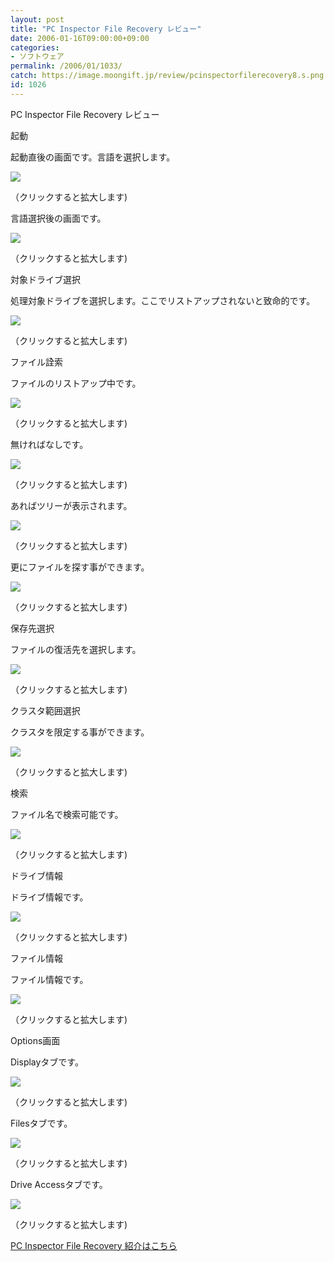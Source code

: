```yaml
---
layout: post
title: "PC Inspector File Recovery レビュー"
date: 2006-01-16T09:00:00+09:00
categories:
- ソフトウェア
permalink: /2006/01/1033/
catch: https://image.moongift.jp/review/pcinspectorfilerecovery8.s.png
id: 1026
---
```

PC Inspector File Recovery レビュー  
<!--more-->

起動

  

起動直後の画面です。言語を選択します。

  

[![](https://image.moongift.jp/review/pcinspectorfilerecovery1.s.png)](https://image.moongift.jp/review/pcinspectorfilerecovery1.png)  
  
（クリックすると拡大します)

  

言語選択後の画面です。

  

[![](https://image.moongift.jp/review/pcinspectorfilerecovery2.s.png)](https://image.moongift.jp/review/pcinspectorfilerecovery2.png)  
  
（クリックすると拡大します)

  

対象ドライブ選択

  

処理対象ドライブを選択します。ここでリストアップされないと致命的です。

  

[![](https://image.moongift.jp/review/pcinspectorfilerecovery3.s.png)](https://image.moongift.jp/review/pcinspectorfilerecovery3.png)  
  
（クリックすると拡大します)

  

ファイル詮索

  

ファイルのリストアップ中です。

  

[![](https://image.moongift.jp/review/pcinspectorfilerecovery4.s.png)](https://image.moongift.jp/review/pcinspectorfilerecovery4.png)  
  
（クリックすると拡大します)

  

無ければなしです。

  

[![](https://image.moongift.jp/review/pcinspectorfilerecovery5.s.png)](https://image.moongift.jp/review/pcinspectorfilerecovery5.png)  
  
（クリックすると拡大します)

  

あればツリーが表示されます。

  

[![](https://image.moongift.jp/review/pcinspectorfilerecovery6.s.png)](https://image.moongift.jp/review/pcinspectorfilerecovery6.png)  
  
（クリックすると拡大します)

  

更にファイルを探す事ができます。

  

[![](https://image.moongift.jp/review/pcinspectorfilerecovery7.s.png)](https://image.moongift.jp/review/pcinspectorfilerecovery7.png)  
  
（クリックすると拡大します)

  

保存先選択

  

ファイルの復活先を選択します。

  

[![](https://image.moongift.jp/review/pcinspectorfilerecovery8.s.png)](https://image.moongift.jp/review/pcinspectorfilerecovery8.png)  
  
（クリックすると拡大します)

  

クラスタ範囲選択

  

クラスタを限定する事ができます。

  

[![](https://image.moongift.jp/review/pcinspectorfilerecovery9.s.png)](https://image.moongift.jp/review/pcinspectorfilerecovery9.png)  
  
（クリックすると拡大します)

  

検索

  

ファイル名で検索可能です。

  

[![](https://image.moongift.jp/review/pcinspectorfilerecovery10.s.png)](https://image.moongift.jp/review/pcinspectorfilerecovery10.png)  
  
（クリックすると拡大します)

  

ドライブ情報

  

ドライブ情報です。

  

[![](https://image.moongift.jp/review/pcinspectorfilerecovery11.s.png)](https://image.moongift.jp/review/pcinspectorfilerecovery11.png)  
  
（クリックすると拡大します)

  

ファイル情報

  

ファイル情報です。

  

[![](https://image.moongift.jp/review/pcinspectorfilerecovery12.s.png)](https://image.moongift.jp/review/pcinspectorfilerecovery12.png)  
  
（クリックすると拡大します)

  

Options画面

  

Displayタブです。

  

[![](https://image.moongift.jp/review/pcinspectorfilerecovery13.s.png)](https://image.moongift.jp/review/pcinspectorfilerecovery13.png)  
  
（クリックすると拡大します)

  

Filesタブです。

  

[![](https://image.moongift.jp/review/pcinspectorfilerecovery14.s.png)](https://image.moongift.jp/review/pcinspectorfilerecovery14.png)  
  
（クリックすると拡大します)

  

Drive Accessタブです。

  

[![](https://image.moongift.jp/review/pcinspectorfilerecovery15.s.png)](https://image.moongift.jp/review/pcinspectorfilerecovery15.png)  
  
（クリックすると拡大します)

  

[PC Inspector File Recovery 紹介はこちら](http://fw.moongift.jp/intro/i-1012.html)

